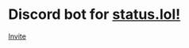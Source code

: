 # Discord bot for [status.lol!](https://status.lol)
[Invite](https://discord.com/api/oauth2/authorize?client_id=1023675927667933194&permissions=0&scope=bot%20applications.commands)
